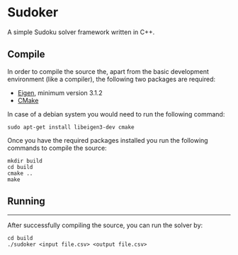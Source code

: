 # Sudoker

A simple Sudoku solver framework written in C++.

## Compile
In order to compile the source the, apart from the basic development environment (like a compiler), the
following two packages are required:
  * [Eigen](http://eigen.tuxfamily.org/index.php?title=Main_Page), minimum version 3.1.2
  * [CMake](http://www.cmake.org/)

In case of a debian system you would need to run the following command:
```
sudo apt-get install libeigen3-dev cmake
```

Once you have the required packages installed you run the following commands to compile the source:
```
mkdir build
cd build
cmake ..
make
```

## Running
----------
After successfully compiling the source, you can run the solver by:
```
cd build
./sudoker <input file.csv> <output file.csv>
```

